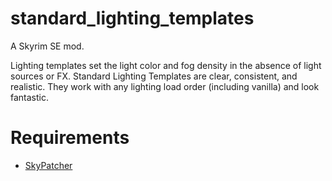 # standard_lighting_templates

A Skyrim SE mod.

Lighting templates set the light color and fog density in the absence of light
sources or FX. Standard Lighting Templates are clear, consistent, and realistic.
They work with any lighting load order (including vanilla) and look fantastic.

# Requirements

- [SkyPatcher](https://www.nexusmods.com/skyrimspecialedition/mods/106659)

